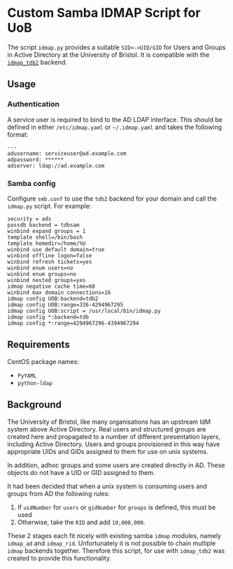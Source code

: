 # Custom Samba IDMAP Script for UoB

The script `idmap.py` provides a suitable `SID<->UID/GID` for Users and Groups in Active Directory at the University of Bristol. It is compatible with the [`idmap_tdb2`](https://www.samba.org/samba/docs/man/manpages/idmap_tdb2.8.html) backend. 

## Usage

### Authentication

A service user is required to bind to the AD LDAP interface. This should be defined in either `/etc/idmap.yaml` or `~/.idmap.yaml` and takes the following format:

```
---
adusername: serviceuser@ad.example.com
adpassword: ******
adserver: ldap://ad.example.com
```

### Samba config

Configure `smb.conf` to use the `tdb2` backend for your domain and call the `idmap.py` script. For example:

```
security = ads
passdb backend = tdbsam
winbind expand groups = 1
template shell=/bin/bash
template homedir=/home/%U
winbind use default domain=true
winbind offline logon=false
winbind refresh tickets=yes
winbind enum users=no
winbind enum groups=no
winbind nested groups=yes
idmap negative cache time=60
winbind max domain connections=16
idmap config UOB:backend=tdb2
idmap config UOB:range=336-4294967295
idmap config UOB:script = /usr/local/bin/idmap.py
idmap config *:backend=tdb
idmap config *:range=4294967296-4394967294
```


## Requirements

CentOS package names:
 
 * `PyYAML`
 * `python-ldap`

## Background

The University of Bristol, like many organisations has an upstream IdM system above Active Directory. Real users and structured groups are created here and propagated to a number of different presentation layers, including Active Directory. Users and groups provisioned in this way have appropriate UIDs and GIDs assigned to them for use on unix systems.

In addition, adhoc groups and some users are created directly in AD. These objects do not have a UID or GID assigned to them.

It had been decided that when a unix system is consuming users and groups from AD the following rules:
 1. If `uidNumber` for `users` or `gidNumber` for `groups` is defined, this must be used
 2. Otherwise, take the `RID` and add `10,000,000`.

These 2 stages each fit nicely with existing samba `idmap` modules, namely `idmap_ad` and `idmap_rid`. Unfortunately it is not possible to chain multiple `idmap` backends together. Therefore this script, for use with `idmap_tdb2` was created to provide this functionality.

